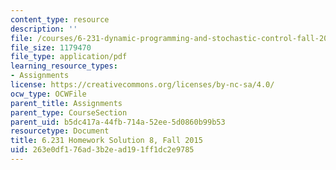```yaml
---
content_type: resource
description: ''
file: /courses/6-231-dynamic-programming-and-stochastic-control-fall-2015/263e0df176ad3b2ead191ff1dc2e9785_MIT6_231F15_Solution8.pdf
file_size: 1179470
file_type: application/pdf
learning_resource_types:
- Assignments
license: https://creativecommons.org/licenses/by-nc-sa/4.0/
ocw_type: OCWFile
parent_title: Assignments
parent_type: CourseSection
parent_uid: b5dc417a-44fb-714a-52ee-5d0860b99b53
resourcetype: Document
title: 6.231 Homework Solution 8, Fall 2015
uid: 263e0df1-76ad-3b2e-ad19-1ff1dc2e9785
---
```

